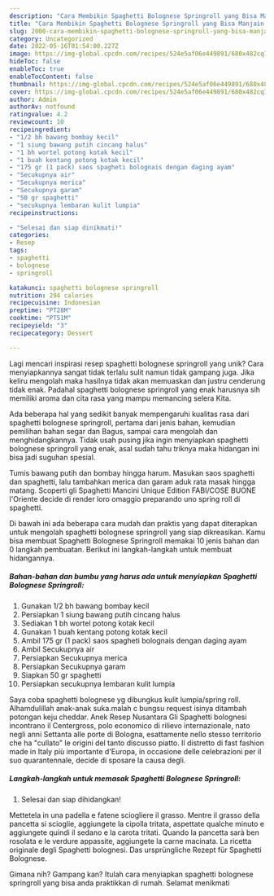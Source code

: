 ```yaml
---
description: "Cara Membikin Spaghetti Bolognese Springroll yang Bisa Manjain Lidah"
title: "Cara Membikin Spaghetti Bolognese Springroll yang Bisa Manjain Lidah"
slug: 2000-cara-membikin-spaghetti-bolognese-springroll-yang-bisa-manjain-lidah
category: Uncategorized
date: 2022-05-16T01:54:00.227Z
image: https://img-global.cpcdn.com/recipes/524e5af06e449891/680x482cq70/spaghetti-bolognese-springroll-foto-resep-utama.jpg
hideToc: false
enableToc: true
enableTocContent: false
thumbnail: https://img-global.cpcdn.com/recipes/524e5af06e449891/680x482cq70/spaghetti-bolognese-springroll-foto-resep-utama.jpg
cover: https://img-global.cpcdn.com/recipes/524e5af06e449891/680x482cq70/spaghetti-bolognese-springroll-foto-resep-utama.jpg
author: Admin
authorAv: notfound
ratingvalue: 4.2
reviewcount: 10
recipeingredient:
- "1/2 bh bawang bombay kecil"
- "1 siung bawang putih cincang halus"
- "1 bh wortel potong kotak kecil"
- "1 buah kentang potong kotak kecil"
- "175 gr (1 pack) saos spagheti bolognais dengan daging ayam"
- "Secukupnya air"
- "Secukupnya merica"
- "Secukupnya garam"
- "50 gr spaghetti"
- "secukupnya lembaran kulit lumpia"
recipeinstructions:

- "Selesai dan siap dinikmati!"
categories:
- Resep
tags:
- spaghetti
- bolognese
- springroll

katakunci: spaghetti bolognese springroll 
nutrition: 294 calories
recipecuisine: Indonesian
preptime: "PT28M"
cooktime: "PT51M"
recipeyield: "3"
recipecategory: Dessert

---
```





Lagi mencari inspirasi resep spaghetti bolognese springroll yang unik? Cara menyiapkannya sangat tidak terlalu sulit namun tidak gampang juga. Jika keliru mengolah maka hasilnya tidak akan memuaskan dan justru cenderung tidak enak. Padahal spaghetti bolognese springroll yang enak harusnya sih memiliki aroma dan cita rasa yang mampu memancing selera Kita.





Ada beberapa hal yang sedikit banyak mempengaruhi kualitas rasa dari spaghetti bolognese springroll, pertama dari jenis bahan, kemudian pemilihan bahan segar dan Bagus, sampai cara mengolah dan menghidangkannya. Tidak usah pusing jika ingin menyiapkan spaghetti bolognese springroll yang enak,      asal sudah tahu triknya maka hidangan ini bisa jadi suguhan spesial.














Tumis bawang putih dan bombay hingga harum. Masukan saos spaghetti dan spaghetti, lalu tambahkan merica dan garam aduk rata masak hingga matang. Scoperti gli Spaghetti Mancini Unique Edition FABI/COSE BUONE l&#39;Oriente decide di render loro omaggio preparando uno spring roll di spaghetti.






Di bawah ini ada beberapa cara mudah dan praktis yang dapat diterapkan untuk mengolah spaghetti bolognese springroll yang siap dikreasikan. Kamu bisa membuat Spaghetti Bolognese Springroll memakai 10 jenis bahan dan 0 langkah pembuatan. Berikut ini langkah-langkah untuk membuat hidangannya.

<!--inarticleads1-->

##### Bahan-bahan dan bumbu yang harus ada untuk menyiapkan Spaghetti Bolognese Springroll:

1. Gunakan 1/2 bh bawang bombay kecil
1. Persiapkan 1 siung bawang putih cincang halus
1. Sediakan 1 bh wortel potong kotak kecil
1. Gunakan 1 buah kentang potong kotak kecil
1. Ambil 175 gr (1 pack) saos spagheti bolognais dengan daging ayam
1. Ambil Secukupnya air
1. Persiapkan Secukupnya merica
1. Persiapkan Secukupnya garam
1. Siapkan 50 gr spaghetti
1. Persiapkan secukupnya lembaran kulit lumpia


Saya coba spaghetti bolognese yg dibungkus kulit lumpia/spring roll. Alhamdulillah anak-anak suka.malah c bungsu request isinya ditambah potongan keju cheddar. Anek Resep Nusantara Gli Spaghetti bolognesi incontrano il Centergross, polo economico di rilievo internazionale, nato negli anni Settanta alle porte di Bologna, esattamente nello stesso territorio che ha &#34;cullato&#34; le origini del tanto discusso piatto. Il distretto di fast fashion made in Italy più importante d&#39;Europa, in occasione delle celebrazioni per il suo quarantennale, decide di sposare la causa degli. 

<!--inarticleads2-->

##### Langkah-langkah untuk memasak Spaghetti Bolognese Springroll:


1. Selesai dan siap dihidangkan!

Mettetela in una padella e fatene sciogliere il grasso. Mentre il grasso della pancetta si scioglie, aggiungete la cipolla tritata, aspettate qualche minuto e aggiungete quindi il sedano e la carota tritati. Quando la pancetta sarà ben rosolata e le verdure appassite, aggiungete la carne macinata. La ricetta originale degli Spaghetti bolognesi. Das ursprüngliche Rezept für Spaghetti Bolognese. 

Gimana nih? Gampang kan? Itulah cara menyiapkan spaghetti bolognese springroll yang bisa anda praktikkan di rumah. Selamat menikmati
